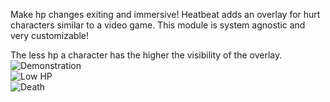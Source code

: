 Make hp changes exiting and immersive!
Heatbeat adds an overlay for hurt characters similar to a video game. This module is system agnostic and very customizable!

The less hp a character has the higher the visibility of the overlay.
<img src="https://imgur.com/CmFBFsw.gif" title="Demonstration"></img></br>
<img src="https://imgur.com/5UNkbSl.gif" title="Low HP"></img></br>
<img src="https://i.imgur.com/erUkfZP.gif" title="Death"></img></br>
